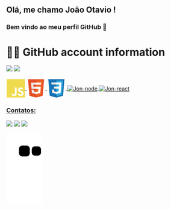 ## Olá, me chamo João Otavio ! 
### Bem vindo ao meu perfil GitHub 👋


<h1>👨‍💻 GitHub account information</h1>
<div>
  <img height="180em" src="https://github-readme-stats.vercel.app/api/top-langs/?username=Otavio17061992&layout=compact&langs_count=7&theme=tokyonight"/>
  <a href="https://github.com/Otavio17061992">
  <img height="180em" src="https://github-readme-stats.vercel.app/api?username=Otavio17061992&show_icons=true&theme=tokyonight&include_all_commits=true&count_private=true"/>
</div>
  
<div style="display: inline_block"><br>
  <img align="center" alt="Jon-Js" height="50" width="50" src="https://raw.githubusercontent.com/devicons/devicon/master/icons/javascript/javascript-plain.svg">
  <img align="center" alt="Jon-HTML" height="50" width="50" src="https://raw.githubusercontent.com/devicons/devicon/master/icons/html5/html5-original.svg">
  <img align="center" alt="Jon-CSS" height="50" width="50" src="https://raw.githubusercontent.com/devicons/devicon/master/icons/css3/css3-original.svg">
  <img align="center" alt="Jon-node" height="50" width="50" src="https://cdn.jsdelivr.net/gh/devicons/devicon/icons/nodejs/nodejs-original.svg" />
  <img align="center" alt="Jon-react" height="50" width="50"  src="https://cdn.jsdelivr.net/gh/devicons/devicon/icons/react/react-original-wordmark.svg" />
                 
          
  ### Contatos:

<div>
<a href="https://https://www.instagram.com/in/jubileu.life/" target="_blank"><img src="https://img.shields.io/badge/-Instagram-%23E4405F?style=for-the-badge&logo=instagram&logoColor=white" target="_blank"></a>
<a href = "mailto:contato@seu-usuário-aqui"><img src="https://img.shields.io/badge/Gmail-D14836?style=for-the-badge&logo=gmail&logoColor=white" target="_blank"></a>
<a href="https://www.linkedin.com/in/otavio17061992/" target="_blank"><img src="https://img.shields.io/badge/-LinkedIn-%230077B5?style=for-the-badge&logo=linkedin&logoColor=white" target="_blank"></a>   
</div>
  
  ![Snake animation](https://github.com/Otavio17061992/Otavio17061992/blob/output/github-contribution-grid-snake.svg)
  
